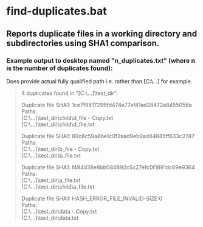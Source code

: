 # find-duplicates.bat
## Reports duplicate files in a working directory and subdirectories using SHA1 comparison.

### Example output to desktop named \"n_duplicates.txt\" (where n is the number of duplicates found):  

Does provide actual fully qualified path i.e. rather than [C:\\...] for example.  

> 4 duplicates found in "[C:\\...]\test_dir".
> 
> Duplicate file SHA1: 1ce7f9817298fd474e77ef41ad28472a8455056a  
Paths:  
[C:\\...]\test_dir\child\d_file - Copy.txt  
[C:\\...]\test_dir\child\d_file.txt  
> 
> Duplicate file SHA1: 80c8c59a8be1c0f2aad9eb9ad44685ff633c2747  
Paths:  
[C:\\...]\test_dir\b_file - Copy.txt  
[C:\\...]\test_dir\b_file.txt  
>   
> Duplicate file SHA1: f494d38e8bb084892c5c27efc0f1891dc69e9364  
Paths:  
[C:\\...]\test_dir\a_file.txt  
[C:\\...]\test_dir\child\a_file.txt  
> 
> Duplicate file SHA1: HASH_ERROR_FILE_INVALID-SIZE:0  
Paths:  
[C:\\...]\test_dir\data - Copy.txt  
[C:\\...]\test_dir\data.txt  

